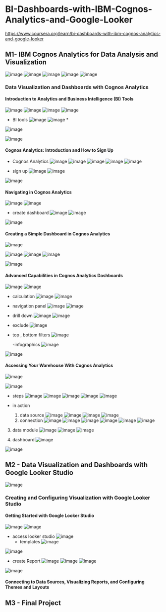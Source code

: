 # BI-Dashboards-with-IBM-Cognos-Analytics-and-Google-Looker
https://www.coursera.org/learn/bi-dashboards-with-ibm-cognos-analytics-and-google-looker

## M1- IBM Cognos Analytics for Data Analysis and Visualization
![image](https://github.com/user-attachments/assets/264e6437-133d-4e41-be3d-3ab9357c58e3)
![image](https://github.com/user-attachments/assets/9d0aabd0-ee70-4070-a53d-d779a66b293c)
![image](https://github.com/user-attachments/assets/0d8ba83c-e106-4fab-9ace-312e0eef70fe)
![image](https://github.com/user-attachments/assets/4bd8b1ba-3966-44f9-b2e8-5e7b4c79d0dc)
![image](https://github.com/user-attachments/assets/5413ffbc-6936-4f62-a120-6acbec768cef)


### Data Visualization and Dashboards with Cognos Analytics 

#### Introduction to Analytics and Business Intelligence (BI) Tools
![image](https://github.com/user-attachments/assets/fb97d786-74d1-470e-8937-b2f41fda3adc)
![image](https://github.com/user-attachments/assets/760e56dc-a7b9-4683-b283-a837bc8ce050)
![image](https://github.com/user-attachments/assets/7e92c955-173d-4d42-874f-444d3aedb2b7)
![image](https://github.com/user-attachments/assets/138a8c1e-db17-4d5e-9656-c93aa7dac657)

- BI tools
  ![image](https://github.com/user-attachments/assets/f0ecafcc-058e-4c0f-abcb-dd5892fdb7d1)
![image](https://github.com/user-attachments/assets/395490ac-86de-46c2-ac3e-53bac432b934) *

![image](https://github.com/user-attachments/assets/3b8e1de7-d7d4-4d78-96de-3bdbd8f289ea)

![image](https://github.com/user-attachments/assets/4887348e-3d2f-46e2-9cf8-cb9ca9ad508a)

#### Cognos Analytics: Introduction and How to Sign Up

- Cognos Analytics
  ![image](https://github.com/user-attachments/assets/cfbdc83c-e5bb-4da8-a22f-23e96af04f87)
![image](https://github.com/user-attachments/assets/28b3a07d-99b8-4878-bb55-9fb1faa1108e)
![image](https://github.com/user-attachments/assets/fa619503-6f60-49bf-b7b3-0a467973d667)
![image](https://github.com/user-attachments/assets/0dd42407-e9bc-4945-a5ec-0164eb150906)
![image](https://github.com/user-attachments/assets/7ca76c72-04eb-4ca7-a246-0d5e066627eb)

- sign up
  ![image](https://github.com/user-attachments/assets/633294a8-b8ec-48d7-ad04-5573ffaadb82)
![image](https://github.com/user-attachments/assets/f931de4b-eadd-4789-9844-c22be544dfe0)

![image](https://github.com/user-attachments/assets/51f05788-82bd-4f4d-a2de-dd78fc6b3846)

#### Navigating in Cognos Analytics
![image](https://github.com/user-attachments/assets/d1c96abf-3d87-408b-953c-ceedc04f62b7)
![image](https://github.com/user-attachments/assets/44418bce-b036-4f44-9fed-e07cd76ebfac)


- create dashboard
  ![image](https://github.com/user-attachments/assets/1229a3c2-23e7-4ed0-ba26-443447123506)
![image](https://github.com/user-attachments/assets/9e442901-cc9f-4ee9-9cf2-8417ff969a50)

![image](https://github.com/user-attachments/assets/748bfe11-5c94-4d0c-bf15-7c0bf526c4bd)


#### Creating a Simple Dashboard in Cognos Analytics
![image](https://github.com/user-attachments/assets/0ad9090d-5169-4286-a2e0-e44490d3fb69)

![image](https://github.com/user-attachments/assets/78c86272-fb40-4cdc-b013-4bb5518ff214)
![image](https://github.com/user-attachments/assets/addeed07-0853-4128-83f4-0c1296563ab9)
![image](https://github.com/user-attachments/assets/6f4091bc-4ac8-4dbe-8765-6007efdeb69c)

![image](https://github.com/user-attachments/assets/044674d1-14dc-4e44-92fa-f732a6a29526)


#### Advanced Capabilities in Cognos Analytics Dashboards
![image](https://github.com/user-attachments/assets/45b7fcf9-4fe2-4e79-8c71-573501ddcda0)
![image](https://github.com/user-attachments/assets/65a4a81c-0c0e-4e81-9532-e8e7ee2f33f5)
- calculation
![image](https://github.com/user-attachments/assets/6c205a2e-e7d3-45ee-b0fd-e044f12fede3)
![image](https://github.com/user-attachments/assets/9d7d2f7d-c8ae-44fd-821f-4c231e649e2a)

- navigation panel
  ![image](https://github.com/user-attachments/assets/75dc6704-dabb-4204-b940-e0f694ea10b3)
![image](https://github.com/user-attachments/assets/abf766a4-90c4-4a51-b7d0-d1097a87c202)
- drill down
![image](https://github.com/user-attachments/assets/542e5108-5354-41d9-b8a2-03d856988c38)
![image](https://github.com/user-attachments/assets/84f39be9-1f25-4e15-8e20-3f74a148b1e8)

- exclude
  ![image](https://github.com/user-attachments/assets/566e52d9-c0fb-4ba2-b7ea-8d99424b6fd5)

- top , bottom filters
  ![image](https://github.com/user-attachments/assets/fc609bb8-77b3-4d26-96c5-85cafffb9101)

  -infographics
  ![image](https://github.com/user-attachments/assets/e88dc643-1ac1-455e-ae7b-004d7f262afb)

![image](https://github.com/user-attachments/assets/29921131-fd28-4469-ae4f-328f9d812b2b)


#### Accessing Your Warehouse With Cognos Analytics
![image](https://github.com/user-attachments/assets/59abf1e2-98b9-4594-83a8-522edc100baf)

![image](https://github.com/user-attachments/assets/57d23db1-fb90-4eed-aea5-399957714987)

- steps
  ![image](https://github.com/user-attachments/assets/44cc4d49-7a57-46c1-badb-fb1244873e45)
![image](https://github.com/user-attachments/assets/f77190c7-440b-4f1f-a74a-1801593515e1)
![image](https://github.com/user-attachments/assets/45732878-956e-4418-b223-bf1854fdff30)
![image](https://github.com/user-attachments/assets/23c9b4fb-379f-4586-95dd-3fc5bf74fbaf)
![image](https://github.com/user-attachments/assets/15284e6a-1493-420c-a09e-4574d7f9fb02)

- in action
  1. data source
  ![image](https://github.com/user-attachments/assets/7c54fec5-9746-4bdc-96d1-8519a9397ad7)
![image](https://github.com/user-attachments/assets/2364ed97-6690-485d-9597-bef818e89349)
![image](https://github.com/user-attachments/assets/17c487fa-456f-4963-b993-98a0a3ea9cbc)
![image](https://github.com/user-attachments/assets/597f28a5-12fe-42a7-8c46-66dfd96d10e7)
  2. connection
     ![image](https://github.com/user-attachments/assets/9d5ef93e-208c-4c87-becd-505a74d03471)
![image](https://github.com/user-attachments/assets/a3720593-9d52-4262-8d99-167332b1112e)
![image](https://github.com/user-attachments/assets/2994a3fc-6c04-4145-a6f9-a95d4e04ae1d)
![image](https://github.com/user-attachments/assets/a1f9adbd-a73c-4f07-89ff-a371ed193faf)
![image](https://github.com/user-attachments/assets/6b31d23a-9d98-49b0-93fd-0aca5296f8c0)
![image](https://github.com/user-attachments/assets/2732420b-6eaf-439d-9c40-7d148f0ab8ab)

3. data module
   ![image](https://github.com/user-attachments/assets/4897d0d7-e993-48db-a803-634529ea514e)
![image](https://github.com/user-attachments/assets/9dc51e1e-ab50-4015-b848-4eaa8347b081)
![image](https://github.com/user-attachments/assets/6ab8816e-a2bb-419d-8d10-7064ee742295)

4. dashboard
   ![image](https://github.com/user-attachments/assets/48fb3ed0-b6be-4ec7-b2c9-bbd8015c3a73)

![image](https://github.com/user-attachments/assets/30529e6f-8d9e-4f16-8118-6b4cb437ec04)




## M2 - Data Visualization and Dashboards with Google Looker Studio
![image](https://github.com/user-attachments/assets/7b9f5611-0840-492c-ab51-d24e65ad480d)


### Creating and Configuring Visualization with Google Looker Studio

#### Getting Started with Google Looker Studio
![image](https://github.com/user-attachments/assets/e7eb76c2-5f66-41f6-8a9b-e2ac5d2e5b30)
![image](https://github.com/user-attachments/assets/61b7af1e-d089-48a8-8d48-5bbbb5e5fe62)

- access looker studio
![image](https://github.com/user-attachments/assets/c2ff498a-8ede-42d0-ac2e-68e3699f4686)
  - templates
    ![image](https://github.com/user-attachments/assets/54be8123-36a3-4698-ac6f-a73b6d891b44)

![image](https://github.com/user-attachments/assets/45656ec3-0510-412f-abb8-29aa07b48cad)

- create Report
  ![image](https://github.com/user-attachments/assets/d966886a-df74-4ef0-8ef6-b2bcc6c0a513)
  ![image](https://github.com/user-attachments/assets/8c754e83-ff60-42f7-89cb-6be94f4b8da7)
![image](https://github.com/user-attachments/assets/490b6828-8016-4dba-b136-f14cabb8c3cc)

![image](https://github.com/user-attachments/assets/24385740-516c-45e6-938c-a0b91ebb8f10)

#### Connecting to Data Sources, Visualizing Reports, and Configuring Themes and Layouts







## M3 - Final Project
